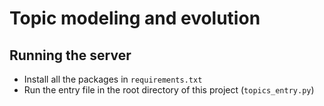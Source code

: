 # Topic modeling and evolution

## Running the server
 - Install all the packages in `requirements.txt`
 - Run the entry file in the root directory of this project (`topics_entry.py`)
